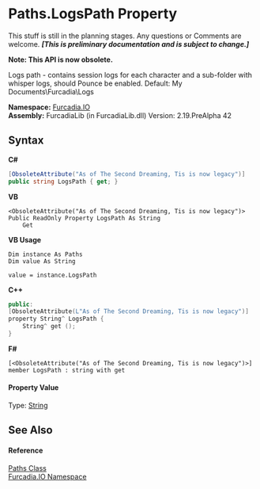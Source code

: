 # Paths.LogsPath Property 
This stuff is still in the planning stages. Any questions or Comments are welcome. _**\[This is preliminary documentation and is subject to change.\]**_

**Note: This API is now obsolete.**

Logs path - contains session logs for each character and a sub-folder with whisper logs, should Pounce be enabled. 
Default: My Documents\Furcadia\Logs


**Namespace:**&nbsp;<a href="N_Furcadia_IO">Furcadia.IO</a><br />**Assembly:**&nbsp;FurcadiaLib (in FurcadiaLib.dll) Version: 2.19.PreAlpha 42

## Syntax

**C#**<br />
``` C#
[ObsoleteAttribute("As of The Second Dreaming, Tis is now legacy")]
public string LogsPath { get; }
```

**VB**<br />
``` VB
<ObsoleteAttribute("As of The Second Dreaming, Tis is now legacy")>
Public ReadOnly Property LogsPath As String
	Get
```

**VB Usage**<br />
``` VB Usage
Dim instance As Paths
Dim value As String

value = instance.LogsPath

```

**C++**<br />
``` C++
public:
[ObsoleteAttribute(L"As of The Second Dreaming, Tis is now legacy")]
property String^ LogsPath {
	String^ get ();
}
```

**F#**<br />
``` F#
[<ObsoleteAttribute("As of The Second Dreaming, Tis is now legacy")>]
member LogsPath : string with get

```


#### Property Value
Type: <a href="http://msdn2.microsoft.com/en-us/library/s1wwdcbf" target="_blank">String</a>

## See Also


#### Reference
<a href="T_Furcadia_IO_Paths">Paths Class</a><br /><a href="N_Furcadia_IO">Furcadia.IO Namespace</a><br />